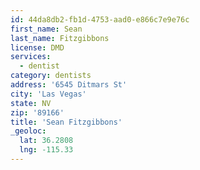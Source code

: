 ```yaml
---
id: 44da8db2-fb1d-4753-aad0-e866c7e9e76c
first_name: Sean
last_name: Fitzgibbons
license: DMD
services:
  - dentist
category: dentists
address: '6545 Ditmars St'
city: 'Las Vegas'
state: NV
zip: '89166'
title: 'Sean Fitzgibbons'
_geoloc:
  lat: 36.2808
  lng: -115.33
---
```

